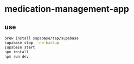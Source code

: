 # medication-management-app

## use

```bash
brew install supabase/tap/supabase
supabase stop --no-backup
supabase start
npm install
npm run dev
```
